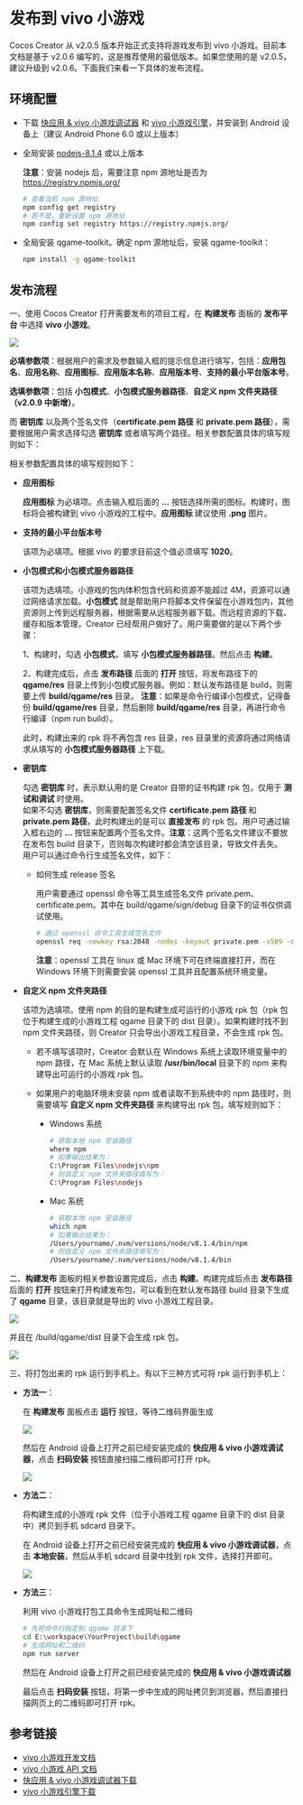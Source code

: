 # 发布到 vivo 小游戏

Cocos Creator 从 v2.0.5 版本开始正式支持将游戏发布到 vivo 小游戏。目前本文档是基于 v2.0.6 编写的，这是推荐使用的最低版本。如果您使用的是 v2.0.5，建议升级到 v2.0.6。下面我们来看一下具体的发布流程。

## 环境配置

- 下载 [快应用 & vivo 小游戏调试器](https://dev.vivo.com.cn/documentCenter/doc/163) 和 [vivo 小游戏引擎](https://dev.vivo.com.cn/documentCenter/doc/163)，并安装到 Android 设备上（建议 Android Phone 6.0 或以上版本）

- 全局安装 [nodejs-8.1.4](https://nodejs.org/zh-cn/download/) 或以上版本

    **注意**：安装 nodejs 后，需要注意 npm 源地址是否为 https://registry.npmjs.org/

    ```bash
    # 查看当前 npm 源地址
    npm config get registry
    # 若不是，重新设置 npm 源地址
    npm config set registry https://registry.npmjs.org/
    ```

- 全局安装 qgame-toolkit。确定 npm 源地址后，安装 qgame-toolkit：

    ```bash
    npm install -g qgame-toolkit
    ```

## 发布流程

一、使用 Cocos Creator 打开需要发布的项目工程，在 **构建发布** 面板的 **发布平台** 中选择 **vivo 小游戏**。

![](./publish-vivo-instant-games/build.png)

**必填参数项**：根据用户的需求及参数输入框的提示信息进行填写，包括：**应用包名**、**应用名称**、**应用图标**、**应用版本名称**、**应用版本号**、**支持的最小平台版本号**。

**选填参数项**：包括 **小包模式**、**小包模式服务器路径**、**自定义 npm 文件夹路径（v2.0.9 中新增）**。

而 **密钥库** 以及两个签名文件（**certificate.pem 路径** 和 **private.pem 路径**），需要根据用户需求选择勾选 **密钥库** 或者填写两个路径。相关参数配置具体的填写规则如下：

相关参数配置具体的填写规则如下：

- **应用图标**

  **应用图标** 为必填项。点击输入框后面的 **...** 按钮选择所需的图标。构建时，图标将会被构建到 vivo 小游戏的工程中。**应用图标** 建议使用 **.png** 图片。

- **支持的最小平台版本号**

  该项为必填项。根据 vivo 的要求目前这个值必须填写 **1020**。

- **小包模式和小包模式服务器路径**

  该项为选填项。小游戏的包内体积包含代码和资源不能超过 4M，资源可以通过网络请求加载。**小包模式** 就是帮助用户将脚本文件保留在小游戏包内，其他资源则上传到远程服务器，根据需要从远程服务器下载。而远程资源的下载、缓存和版本管理，Creator 已经帮用户做好了。用户需要做的是以下两个步骤：

  1、构建时，勾选 **小包模式**，填写 **小包模式服务器路径**。然后点击 **构建**。

  2、构建完成后，点击 **发布路径** 后面的 **打开** 按钮，将发布路径下的 **qgame/res** 目录上传到小包模式服务器。例如：默认发布路径是 build，则需要上传 **build/qgame/res** 目录。
  **注意**：如果是命令行编译小包模式，记得备份 **build/qgame/res** 目录，然后删除 **build/qgame/res** 目录，再进行命令行编译（npm run build）。

  此时，构建出来的 rpk 将不再包含 res 目录，res 目录里的资源将通过网络请求从填写的 **小包模式服务器路径** 上下载。

- **密钥库**

  勾选 **密钥库** 时，表示默认用的是 Creator 自带的证书构建 rpk 包，仅用于 **测试和调试** 时使用。<br>
  如果不勾选 **密钥库**，则需要配置签名文件 **certificate.pem 路径** 和 **private.pem 路径**，此时构建出的是可以 **直接发布** 的 rpk 包。用户可通过输入框右边的 **...** 按钮来配置两个签名文件。**注意**：这两个签名文件建议不要放在发布包 build 目录下，否则每次构建时都会清空该目录，导致文件丢失。<br>
  用户可以通过命令行生成签名文件，如下：

    - 如何生成 release 签名

      用户需要通过 openssl 命令等工具生成签名文件 private.pem、certificate.pem。其中在 build/qgame/sign/debug 目录下的证书仅供调试使用。

      ```bash
      # 通过 openssl 命令工具生成签名文件
      openssl req -newkey rsa:2048 -nodes -keyout private.pem -x509 -days 3650 -out certificate.pem
      ```

      **注意**：openssl 工具在 linux 或 Mac 环境下可在终端直接打开，而在 Windows 环境下则需要安装 openssl 工具并且配置系统环境变量。

- **自定义 npm 文件夹路径**

  该项为选填项。使用 npm 的目的是构建生成可运行的小游戏 rpk 包（rpk 包位于构建生成的小游戏工程 qgame 目录下的 dist 目录）。如果构建时找不到 npm 文件夹路径，则 Creator 只会导出小游戏工程目录，不会生成 rpk 包。
  
  - 若不填写该项时，Creator 会默认在 Windows 系统上读取环境变量中的 npm 路径，在 Mac 系统上默认读取 **/usr/bin/local** 目录下的 npm 来构建导出可运行的小游戏 rpk 包。
  - 如果用户的电脑环境未安装 npm 或者读取不到系统中的 npm 路径时，则需要填写 **自定义 npm 文件夹路径** 来构建导出 rpk 包。填写规则如下：

    - Windows 系统

      ```bash
      # 获取本地 npm 安装路径
      where npm
      # 如果输出结果为：
      C:\Program Files\nodejs\npm
      # 则自定义 npm 文件夹路径填写为：
      C:\Program Files\nodejs
      ```

    - Mac 系统

      ```bash
      # 获取本地 npm 安装路径
      which npm
      # 如果输出结果为：
      /Users/yourname/.nvm/versions/node/v8.1.4/bin/npm
      # 则自定义 npm 文件夹路径填写为：
      /Users/yourname/.nvm/versions/node/v8.1.4/bin
      ```

二、**构建发布** 面板的相关参数设置完成后，点击 **构建**。构建完成后点击 **发布路径** 后面的 **打开** 按钮来打开构建发布包，可以看到在默认发布路径 build 目录下生成了 **qgame** 目录，该目录就是导出的 vivo 小游戏工程目录。

![](./publish-vivo-instant-games/package.png)

并且在 /build/qgame/dist 目录下会生成 rpk 包。

![](./publish-vivo-instant-games/rpk.png)

三、将打包出来的 rpk 运行到手机上。有以下三种方式可将 rpk 运行到手机上：

- **方法一**：

    在 **构建发布** 面板点击 **运行** 按钮，等待二维码界面生成

    ![](./publish-vivo-instant-games/qr_code.png)

    然后在 Android 设备上打开之前已经安装完成的 **快应用 & vivo 小游戏调试器**，点击 **扫码安装** 按钮直接扫描二维码即可打开 rpk。

    ![](./publish-vivo-instant-games/vivo-instant_scan_install.jpg)

- **方法二**：

    将构建生成的小游戏 rpk 文件（位于小游戏工程 qgame 目录下的 dist 目录中）拷贝到手机 sdcard 目录下。

    在 Android 设备上打开之前已经安装完成的 **快应用 & vivo 小游戏调试器**，点击 **本地安装**，然后从手机 sdcard 目录中找到 rpk 文件，选择打开即可。

    ![](./publish-vivo-instant-games/vivo-instant_native_install.jpg)

- **方法三**：

    利用 vivo 小游戏打包工具命令生成网址和二维码

    ```bash
    # 先把命令行指定到 qgame 目录下
    cd E:\workspace\YourProject\build\qgame
    # 生成网址和二维码
    npm run server
    ```

    然后在 Android 设备上打开之前已经安装完成的 **快应用 & vivo 小游戏调试器**

    最后点击 **扫码安装** 按钮，将第一步中生成的网址拷贝到浏览器，然后直接扫描网页上的二维码即可打开 rpk。

## 参考链接

- [vivo 小游戏开发文档](http://minigame.vivo.com.cn/documents/lesson/debug.html#chrome%E6%B5%8F%E8%A7%88%E5%99%A8%E7%9C%9F%E6%9C%BA%E8%B0%83%E8%AF%95)
- [vivo 小游戏 API 文档](https://dev.vivo.com.cn/documentCenter/doc/172)
- [快应用 & vivo 小游戏调试器下载](https://dev.vivo.com.cn/documentCenter/doc/163)
- [vivo 小游戏引擎下载](https://dev.vivo.com.cn/documentCenter/doc/163)